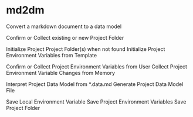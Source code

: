 # md2dm
Convert a markdown document to a data model

Confirm or Collect existing or new Project Folder 

Initialize Project Project Folder(s) when not found
Initialize Project Environment Variables from Template

Confirm or Collect Project Environment Variables from User
Collect Project Environment Variable Changes from Memory

Interpret Project Data Model from *.data.md
Generate Project Data Model File

Save Local Environment Variable
Save Project Environment Variables
Save Project Folder



